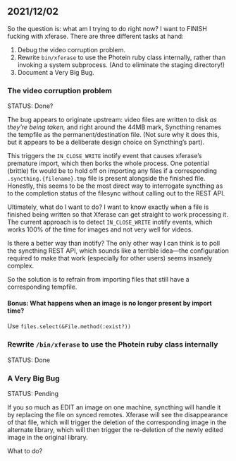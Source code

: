 2021/12/02
----------

So the question is: what am I trying to do right now?
I want to FINISH fucking with xferase. There are three different tasks at hand:

1. Debug the video corruption problem.
2. Rewrite `bin/xferase` to use the Photein ruby class internally,
   rather than invoking a system subprocess. (And to eliminate the staging
   directory!)
3. Document a Very Big Bug.

### The video corruption problem

STATUS: Done?

The bug appears to originate upstream: video files are written to disk _as
they’re being taken,_ and right around the 44MB mark, Syncthing renames the
tempfile as the permanent/destination file. (Not sure why it does this, but it
appears to be a deliberate design choice on Syncthing’s part).

This triggers the `IN_CLOSE_WRITE` inotify event that causes xferase’s
premature import, which then borks the whole process. One potential (brittle)
fix would be to hold off on importing any files if a corresponding
`.syncthing.{filename}.tmp` file is present alongside the finished file.
Honestly, this seems to be the most direct way to interrogate syncthing as to
the completion status of the filesync without calling out to the REST API.

Ultimately, what do I want to do? I want to know exactly when a file is
finished being written so that Xferase can get straight to work processing
it. The current approach is to detect `IN_CLOSE_WRITE` inotify events, which
works 100% of the time for images and not very well for videos.

Is there a better way than inotify? The only other way I can think is to poll
the syncthing REST API, which sounds like a terrible idea—the configuration
required to make that work (especially for other users) seems insanely
complex.

So the solution is to refrain from importing files that still have a
corresponding tempfile.

#### Bonus: What happens when an image is no longer present by import time?

Use `files.select(&File.method(:exist?))`

### Rewrite `/bin/xferase` to use the Photein ruby class internally

STATUS: Done

### A Very Big Bug

STATUS: Pending

If you so much as EDIT an image on one machine, syncthing will handle it by
replacing the file on synced remotes. Xferase will see the disappearance of
that file, which will trigger the deletion of the corresponding image in the
alternate library, which will then trigger the re-deletion of the newly edited
image in the original library.

What to do?
